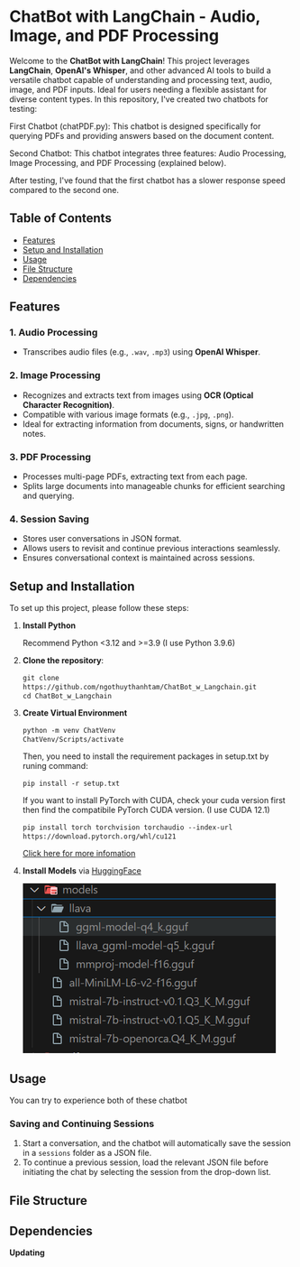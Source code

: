 # ChatBot with LangChain - Audio, Image, and PDF Processing

Welcome to the **ChatBot with LangChain**! This project leverages **LangChain**, **OpenAI's Whisper**, and other advanced AI tools to build a versatile chatbot capable of understanding and processing text, audio, image, and PDF inputs. Ideal for users needing a flexible assistant for diverse content types. In this repository, I've created two chatbots for testing:

First Chatbot (chatPDF.py): This chatbot is designed specifically for querying PDFs and providing answers based on the document content.

Second Chatbot: This chatbot integrates three features: Audio Processing, Image Processing, and PDF Processing (explained below).

After testing, I've found that the first chatbot has a slower response speed compared to the second one.

## Table of Contents

- [Features](#features)
- [Setup and Installation](#setup-and-installation)
- [Usage](#usage)
- [File Structure](#file-structure)
- [Dependencies](#dependencies)

## Features

### 1. Audio Processing

- Transcribes audio files (e.g., `.wav`, `.mp3`) using **OpenAI Whisper**.

### 2. Image Processing

- Recognizes and extracts text from images using **OCR (Optical Character Recognition)**.
- Compatible with various image formats (e.g., `.jpg`, `.png`).
- Ideal for extracting information from documents, signs, or handwritten notes.

### 3. PDF Processing

- Processes multi-page PDFs, extracting text from each page.
- Splits large documents into manageable chunks for efficient searching and querying.

### 4. Session Saving

- Stores user conversations in JSON format.
- Allows users to revisit and continue previous interactions seamlessly.
- Ensures conversational context is maintained across sessions.

## Setup and Installation

To set up this project, please follow these steps:

1. **Install Python**

   Recommend Python <3.12 and >=3.9 (I use Python 3.9.6)

2. **Clone the repository**:
   ```shell
   git clone https://github.com/ngothuythanhtam/ChatBot_w_Langchain.git
   cd ChatBot_w_Langchain
   ```
3. **Create Virtual Environment**
   ```shell
   python -m venv ChatVenv
   ChatVenv/Scripts/activate
   ```
   Then, you need to install the requirement packages in setup.txt by runing command:
   ```shell
   pip install -r setup.txt
   ```

   If you want to install PyTorch with CUDA, check your cuda version first then find the compatibile PyTorch CUDA version. (I use CUDA 12.1)
   ```shell
   pip install torch torchvision torchaudio --index-url https://download.pytorch.org/whl/cu121
   ```
   [Click here for more infomation](https://gist.github.com/Hansimov/c2c82c9512245758398bc8b48c2789c0)

4. **Install Models** via   [HuggingFace](https://huggingface.co/)

   ![Install these models via HuggingFace (link below)](image.png) 

## Usage

You can try to experience both of these chatbot

### Saving and Continuing Sessions

1. Start a conversation, and the chatbot will automatically save the session in a `sessions` folder as a JSON file.
2. To continue a previous session, load the relevant JSON file before initiating the chat by selecting the session from the drop-down list.

## File Structure

## Dependencies

**Updating**


